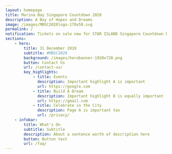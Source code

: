 ```yaml
---
layout: homepage
title: Marina Bay Singapore Countdown 2020
description: A Bay of Hopes and Dreams
image: /images/MBSC2020logo-170x50.svg
permalink: /
notification: Tickets on sale now for STAR ISLAND Singapore Countdown Edition 2019 - 2020 
sections:
    - hero:
        title: 31 December 2019
        subtitle: #MBSC2020
        background: /images/herobanner-1920x720.png
        button: Contact Us
        url: /contact-us/
        key_highlights:
            - title: Events
              description: Important highlight A is important
              url: https://google.com
            - title: Build A Dream
              description: Important highlight B is equally important
              url: https://gmail.com
            - title: Celebrate in the City
              description: Page A is important too
              url: /privacy/
    - infobar:
        title: What's On
        subtitle: Subtitle
        description: About a sentence worth of description here
        button: Button text
        url: /faq/
---
```

